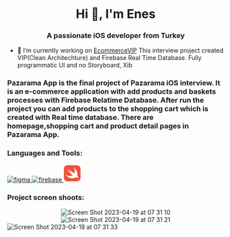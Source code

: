 <h1 align="center">Hi 👋, I'm Enes</h1>
<h3 align="center">A passionate iOS developer from Turkey</h3>

- 🔭 I’m currently working on [EcommerceVIP](https://github.com/enes-sakut/eCommerceVIP) This interview project created VIP(Clean Architechture) and Firebase Real Time Database. Fully programmatic UI and no Storyboard, Xib

<h3 align="left">Pazarama App is the final project of Pazarama iOS interview. It is an e-commerce application with add products and baskets processes with Firebase Relatime Database. After run the project you can add products to the shopping cart which is created with Real time database. There are homepage,shopping cart and product detail pages in Pazarama App.</h3>
<p align="left">
</p>

<h3 align="left">Languages and Tools:</h3>
<p align="left"> <a href="https://www.figma.com/" target="_blank" rel="noreferrer"> <img src="https://www.vectorlogo.zone/logos/figma/figma-icon.svg" alt="figma" width="40" height="40"/> </a> <a href="https://firebase.google.com/" target="_blank" rel="noreferrer"> <img src="https://www.vectorlogo.zone/logos/firebase/firebase-icon.svg" alt="firebase" width="40" height="40"/> </a> <a href="https://developer.apple.com/swift/" target="_blank" rel="noreferrer"> <img src="https://raw.githubusercontent.com/devicons/devicon/master/icons/swift/swift-original.svg" alt="swift" width="40" height="40"/> </a> </p>

<h3> Project screen shoots: </h3>
<div align="center"> <img width="430" alt="Screen Shot 2023-04-19 at 07 31 10" src="https://user-images.githubusercontent.com/22794798/233176357-5869e994-8b03-4e03-aa6e-f0eae7ce241a.png"</img> 
<img width="422" alt="Screen Shot 2023-04-19 at 07 31 21" src="https://user-images.githubusercontent.com/22794798/233176364-c49490e2-8dc7-4a3f-9465-973c0a11c412.png"</img> 
</div>
<div align="left"><img width="420" alt="Screen Shot 2023-04-19 at 07 31 33" src="https://user-images.githubusercontent.com/22794798/233176373-2b3a0020-49c0-4c8b-bc07-ad8b808c958b.png"</img> </div>
